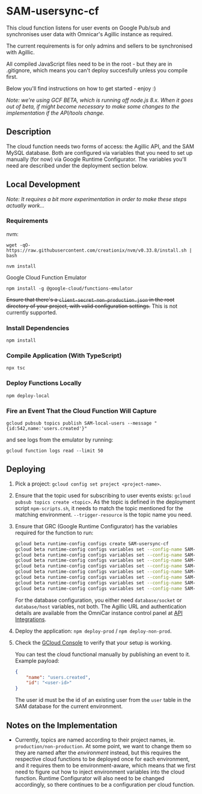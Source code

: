 # SAM-usersync-cf

This cloud function listens for user events on Google Pub/sub and synchronises user data with Omnicar's Agillic instance
as required.

The current requirements is for only admins and sellers to be synchronised with Agillic.

All compiled JavaScript files need to be in the root - but they are in .gitignore, which means you can't deploy
succesfully unless you compile first.

Below you'll find instructions on how to get started - enjoy :)

_Note: we're using GCF BETA, which is running off node.js 8.x. When it goes out of beta, if might become necessary to
make some changes to the implementation if the API/tools change._

## Description

The cloud function needs two forms of access: the Agillic API, and the SAM MySQL database. Both are configured via
variables that you need to set up manually (for now) via Google Runtime Configurator. The variables you'll need are
described under the deployment section below.

## Local Development

_Note: It requires a bit more experimentation in order to make these steps actually work..._

### Requirements

nvm:

`wget -qO- https://raw.githubusercontent.com/creationix/nvm/v0.33.8/install.sh | bash`

`nvm install`

Google Cloud Function Emulator

`npm install -g @google-cloud/functions-emulator`

~~Ensure that there's a `client-secret-non-production.json` in the root directory of your project, with valid
configuration settings.~~ This is not currently supported.

### Install Dependencies

`npm install`

### Compile Application (With TypeScript)

`npx tsc`

### Deploy Functions Locally

`npm deploy-local`

### Fire an Event That the Cloud Function Will Capture

`gcloud pubsub topics publish SAM-local-users --message "{id:542,name:'users.created'}"`

and see logs from the emulator by running:

`gcloud function logs read --limit 50`

## Deploying

1. Pick a project: `gcloud config set project <project-name>`.

2. Ensure that the topic used for subscribing to user events exists: `gcloud pubsub topics create <topic>`.
   As the topic is defined in the deployment script `npm-scripts.sh`, it needs to match the topic mentioned for the
   matching environment. `--trigger-resource` is the topic name you need.

3. Ensure that GRC (Google Runtime Configurator) has the variables required for the function to run:

   ```bash
   gcloud beta runtime-config configs create SAM-usersync-cf
   gcloud beta runtime-config configs variables set --config-name SAM-usersync-cf --is-text agillic/base-url "<value>"
   gcloud beta runtime-config configs variables set --config-name SAM-usersync-cf --is-text agillic/client-id "<value>"
   gcloud beta runtime-config configs variables set --config-name SAM-usersync-cf --is-text agillic/client-secret "<value>"
   gcloud beta runtime-config configs variables set --config-name SAM-usersync-cf --is-text database/socket "<value>"
   gcloud beta runtime-config configs variables set --config-name SAM-usersync-cf --is-text database/hostname "<value>"
   gcloud beta runtime-config configs variables set --config-name SAM-usersync-cf --is-text database/user "<value>"
   gcloud beta runtime-config configs variables set --config-name SAM-usersync-cf --is-text database/password "<value>"
   gcloud beta runtime-config configs variables set --config-name SAM-usersync-cf --is-text database/dbname "<value>"
   ```

   For the database configuration, you either need `database/socket` or `database/host` variables, not both.
   The Agillic URL and authentication details are available from the OmniCar instance control panel
   at [API Integrations](https://omnicar-stag.agillic.eu/agillicadmin).

4. Deploy the application: `npm deploy-prod` / `npm deploy-non-prod`.

5. Check the [GCloud Console](https://console.cloud.google.com) to verify that your setup is working.

   You can test the cloud functional manually by publishing an event to it. Example payload:

   ```json
   {
       "name": "users.created",
       "id": "<user-id>"
   }
   ```

   The user id must be the id of an existing user from the `user` table in the SAM database for the current environment.

## Notes on the Implementation

- Currently, topics are named according to their project names, ie. `production/non-production`. At some point, we want
  to change them so they are named after the _environment_ instead, but this requires the respective cloud functions to
  be deployed once for each environment, and it requires them to be environment-aware, which means that we first need to
  figure out how to inject environment variables into the cloud function. Runtime Configurator will also need to be
  changed accordingly, so there continues to be a configuration per cloud function.
